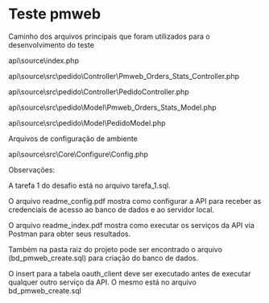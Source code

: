 # Teste pmweb

Caminho dos arquivos principais que foram utilizados para o desenvolvimento do teste

api\source\index.php

api\source\src\pedido\Controller\Pmweb_Orders_Stats_Controller.php

api\source\src\pedido\Controller\PedidoController.php

api\source\src\pedido\Model\Pmweb_Orders_Stats_Model.php

api\source\src\pedido\Model\PedidoModel.php


Arquivos de configuração de ambiente

api\source\src\Core\Configure\Config.php

Observações:

A tarefa 1 do desafio está no arquivo tarefa_1.sql.

O arquivo readme_config.pdf mostra como configurar a API para receber as credenciais de acesso ao banco de dados e ao servidor local.

O arquivo readme_index.pdf mostra como executar os serviços da API via Postman para obter seus resultados.

Também na pasta raiz do projeto pode ser encontrado o arquivo (bd_pmweb_create.sql) para criação do banco de dados.

O insert para a tabela oauth_client deve ser executado antes de executar qualquer outro serviço da API. O mesmo está no arquivo bd_pmweb_create.sql